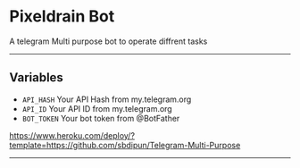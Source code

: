 # Pixeldrain Bot
A telegram Multi purpose bot to operate diffrent tasks

---

## Variables

- `API_HASH` Your API Hash from my.telegram.org
- `API_ID` Your API ID from my.telegram.org
- `BOT_TOKEN` Your bot token from @BotFather

https://www.heroku.com/deploy/?template=https://github.com/sbdipun/Telegram-Multi-Purpose

---
